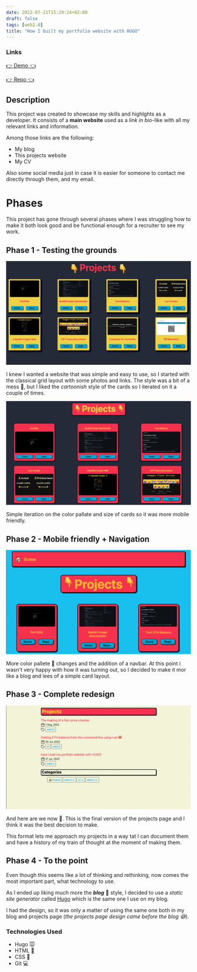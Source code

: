 ```yaml
---
date: 2022-07-21T15:29:24+02:00
draft: false
tags: [web2.0]
title: "How I built my portfolio website with HUGO"
---
```


### Links
[👉 Demo 👈](https://mariodev.xyz)

[👉 Repo 👈](https://github.com/Mario-SO/Portfolio)

## Description
This project was created to showcase my skills and highlghts as a developer. It consists of a **main website** used as a *link in bio*-like with all my relevant links and information.

Among those links are the following:
- My blog
- This projects website
- My CV 

Also some social media just in case it is easier for someone to contact me directly through them, and my email.

# Phases
This project has gone through several phases where I was struggling how to make it both look good and be functional enough for a recruiter to see my work.

## Phase 1 - Testing the grounds
![first](images/projectsV2.png)

I knew I wanted a website that was simple and easy to use, so I started with the classical grid layout with some photos and links. The style was a bit of a mess 🥴, but I liked the *cartoonish* style of the cards so I iterated on it a couple of times.

![second](images/projectsV3.png)

Simple iteration on the color pallate and size of cards so it was more mobile friendly.

## Phase 2 - Mobile friendly + Navigation
![third](images/projectsV4.png)

More color pallete 🎨 changes and the addition of a navbar. At this point i wasn't very happy with how it was turning out, so I decided to make it mor like a blog and lees of a simple card layout.

## Phase 3 - Complete redesign
![fourth](images/projectsV5.png)

And here are we now 🥳. This is the final version of the projects page and I think it was the best decision to make.

This format lets me approach my projects in a way tat I can document them and have a history of my train of thought at the moment of making them.

## Phase 4 - To the point
Even though this seems like a lot of thinking and rethinking, now comes the most important part, what technology to use.

As I ended up liking much more the ***blog*** 📝 style, I decided to use a *static site generator* called [Hugo](https://gohugo.io/) which is the same one I use on my blog.

I had the design, so it was only a matter of using the same one both in my blog and projects page (*the projects page design came before the blog 😅*).



### Technologies Used
- Hugo 🐭
- HTML 📝
- CSS 🎨
- Git 💻